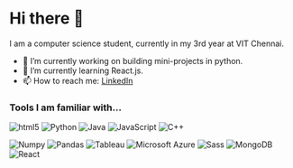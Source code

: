 # Hi there 👋

<!--
**Naviyaa/Naviyaa** is a ✨ _special_ ✨ repository because its `README.md` (this file) appears on your GitHub profile.
-->

I am a computer science student, currently in my 3rd year at VIT Chennai.

- 🔭 I’m currently working on building mini-projects in python.
- 🌱 I’m currently learning React.js.
- 📫 How to reach me: [LinkedIn](https://www.linkedin.com/in/naviyaa-poonia/)

### Tools I am familiar with...

<img alt="html5" src="https://img.shields.io/badge/-HTML5-E34F26?style=for-the-badge&logo=html5&logoColor=white" /> <img alt="Python" src="https://img.shields.io/badge/-Python-FFD43B?style=for-the-badge&logo=python&logoColor=white" /> <img alt="Java" src="https://img.shields.io/badge/-Java-ED1D25?style=for-the-badge&logo=java&logoColor=white" /> <img alt="JavaScript" src="https://img.shields.io/badge/-JavaScript-F0DB4F?style=for-the-badge&logo=javascript&logoColor=black" /> <img alt="C++" src="https://img.shields.io/badge/-Cpp-1C4481?style=for-the-badge&logo=cpp&logoColor=white" />

<img alt="Numpy" src="https://img.shields.io/badge/-Numpy-05A3A3?style=for-the-badge&logo=numpy&logoColor=white" /> <img alt="Pandas" src="https://img.shields.io/badge/-Pandas-032649?style=for-the-badge&logo=pandas&logoColor=white" /> <img alt="Tableau" src="https://img.shields.io/badge/-Tableau-E47A2E?style=for-the-badge&logo=tableau&logoColor=white" /> <img alt="Microsoft Azure" src="https://img.shields.io/badge/-Microsoft_Azure-4B92DB?style=for-the-badge&logo=microsoft-azure&logoColor=black" />  <img alt="Sass" src="https://img.shields.io/badge/-Sass-CC6699?style=for-the-badge&logo=sass&logoColor=white" /> <img alt="MongoDB" src="https://img.shields.io/badge/-MongoDB-13aa52?style=for-the-badge&logo=mongodb&logoColor=white" /> <img alt="React" src="https://img.shields.io/badge/-React-3FF8F8?style=for-the-badge&logo=react&logoColor=black" /> 
